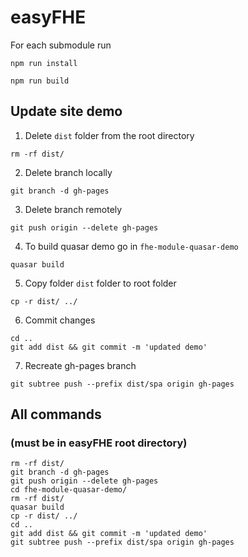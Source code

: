 # easyFHE

For each submodule run

```
npm run install
```

```
npm run build
```

## Update site demo

1. Delete `dist` folder from the root directory

```
rm -rf dist/
```

2. Delete branch locally

```
git branch -d gh-pages
```

3. Delete branch remotely

```
git push origin --delete gh-pages
```

4. To build quasar demo go in `fhe-module-quasar-demo`

```
quasar build
```

5. Copy folder `dist` folder to root folder

```
cp -r dist/ ../
```

6. Commit changes

```
cd ..
git add dist && git commit -m 'updated demo'
```

7. Recreate gh-pages branch

```
git subtree push --prefix dist/spa origin gh-pages
```

## All commands

### (must be in easyFHE root directory)

```
rm -rf dist/
git branch -d gh-pages
git push origin --delete gh-pages
cd fhe-module-quasar-demo/
rm -rf dist/
quasar build
cp -r dist/ ../
cd ..
git add dist && git commit -m 'updated demo'
git subtree push --prefix dist/spa origin gh-pages

```
